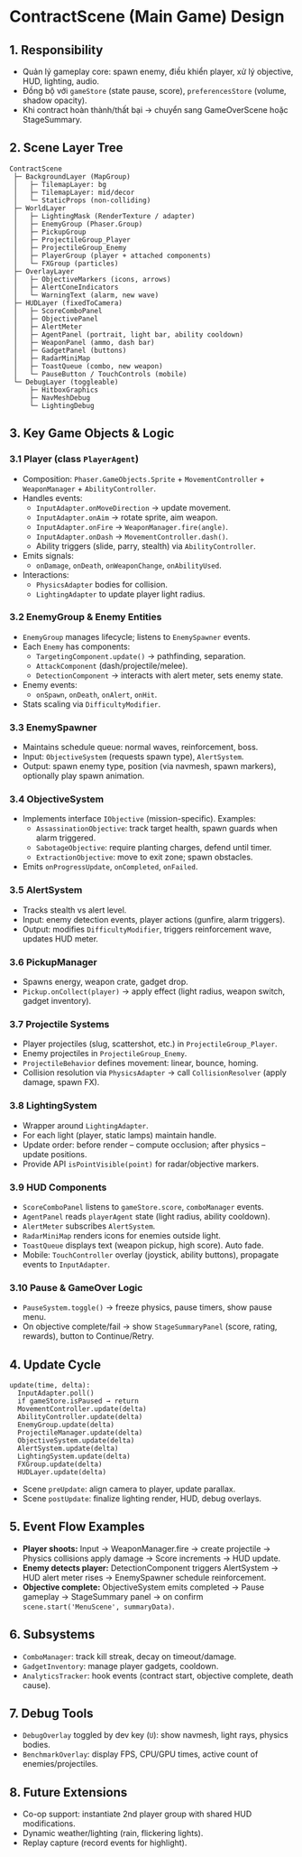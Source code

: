 # ContractScene (Main Game) Design

## 1. Responsibility
- Quản lý gameplay core: spawn enemy, điều khiển player, xử lý objective, HUD, lighting, audio.
- Đồng bộ với `gameStore` (state pause, score), `preferencesStore` (volume, shadow opacity).
- Khi contract hoàn thành/thất bại → chuyển sang GameOverScene hoặc StageSummary.

## 2. Scene Layer Tree
```
ContractScene
 ├─ BackgroundLayer (MapGroup)
 │   ├─ TilemapLayer: bg
 │   ├─ TilemapLayer: mid/decor
 │   └─ StaticProps (non-colliding)
 ├─ WorldLayer
 │   ├─ LightingMask (RenderTexture / adapter)
 │   ├─ EnemyGroup (Phaser.Group)
 │   ├─ PickupGroup
 │   ├─ ProjectileGroup_Player
 │   ├─ ProjectileGroup_Enemy
 │   ├─ PlayerGroup (player + attached components)
 │   └─ FXGroup (particles)
 ├─ OverlayLayer
 │   ├─ ObjectiveMarkers (icons, arrows)
 │   ├─ AlertConeIndicators
 │   └─ WarningText (alarm, new wave)
 ├─ HUDLayer (fixedToCamera)
 │   ├─ ScoreComboPanel
 │   ├─ ObjectivePanel
 │   ├─ AlertMeter
 │   ├─ AgentPanel (portrait, light bar, ability cooldown)
 │   ├─ WeaponPanel (ammo, dash bar)
 │   ├─ GadgetPanel (buttons)
 │   ├─ RadarMiniMap
 │   ├─ ToastQueue (combo, new weapon)
 │   └─ PauseButton / TouchControls (mobile)
 └─ DebugLayer (toggleable)
     ├─ HitboxGraphics
     ├─ NavMeshDebug
     └─ LightingDebug
```

## 3. Key Game Objects & Logic
### 3.1 Player (class `PlayerAgent`)
- Composition: `Phaser.GameObjects.Sprite` + `MovementController` + `WeaponManager` + `AbilityController`.
- Handles events:
  - `InputAdapter.onMoveDirection` → update movement.
  - `InputAdapter.onAim` → rotate sprite, aim weapon.
  - `InputAdapter.onFire` → `WeaponManager.fire(angle)`.
  - `InputAdapter.onDash` → `MovementController.dash()`.
  - Ability triggers (slide, parry, stealth) via `AbilityController`.
- Emits signals:
  - `onDamage`, `onDeath`, `onWeaponChange`, `onAbilityUsed`.
- Interactions:
  - `PhysicsAdapter` bodies for collision.
  - `LightingAdapter` to update player light radius.

### 3.2 EnemyGroup & Enemy Entities
- `EnemyGroup` manages lifecycle; listens to `EnemySpawner` events.
- Each `Enemy` has components:
  - `TargetingComponent.update()` → pathfinding, separation.
  - `AttackComponent` (dash/projectile/melee).
  - `DetectionComponent` → interacts with alert meter, sets enemy state.
- Enemy events:
  - `onSpawn`, `onDeath`, `onAlert`, `onHit`.
- Stats scaling via `DifficultyModifier`.

### 3.3 EnemySpawner
- Maintains schedule queue: normal waves, reinforcement, boss.
- Input: `ObjectiveSystem` (requests spawn type), `AlertSystem`.
- Output: spawn enemy type, position (via navmesh, spawn markers), optionally play spawn animation.

### 3.4 ObjectiveSystem
- Implements interface `IObjective` (mission-specific). Examples:
  - `AssassinationObjective`: track target health, spawn guards when alarm triggered.
  - `SabotageObjective`: require planting charges, defend until timer.
  - `ExtractionObjective`: move to exit zone; spawn obstacles.
- Emits `onProgressUpdate`, `onCompleted`, `onFailed`.

### 3.5 AlertSystem
- Tracks stealth vs alert level.
- Input: enemy detection events, player actions (gunfire, alarm triggers).
- Output: modifies `DifficultyModifier`, triggers reinforcement wave, updates HUD meter.

### 3.6 PickupManager
- Spawns energy, weapon crate, gadget drop.
- `Pickup.onCollect(player)` → apply effect (light radius, weapon switch, gadget inventory).

### 3.7 Projectile Systems
- Player projectiles (slug, scattershot, etc.) in `ProjectileGroup_Player`.
- Enemy projectiles in `ProjectileGroup_Enemy`.
- `ProjectileBehavior` defines movement: linear, bounce, homing.
- Collision resolution via `PhysicsAdapter` → call `CollisionResolver` (apply damage, spawn FX).

### 3.8 LightingSystem
- Wrapper around `LightingAdapter`.
- For each light (player, static lamps) maintain handle.
- Update order: before render – compute occlusion; after physics – update positions.
- Provide API `isPointVisible(point)` for radar/objective markers.

### 3.9 HUD Components
- `ScoreComboPanel` listens to `gameStore.score`, `comboManager` events.
- `AgentPanel` reads `playerAgent` state (light radius, ability cooldown).
- `AlertMeter` subscribes `AlertSystem`.
- `RadarMiniMap` renders icons for enemies outside light.
- `ToastQueue` displays text (weapon pickup, high score). Auto fade.
- Mobile: `TouchController` overlay (joystick, ability buttons), propagate events to `InputAdapter`.

### 3.10 Pause & GameOver Logic
- `PauseSystem.toggle()` → freeze physics, pause timers, show pause menu.
- On objective complete/fail → show `StageSummaryPanel` (score, rating, rewards), button to Continue/Retry.

## 4. Update Cycle
```
update(time, delta):
  InputAdapter.poll()
  if gameStore.isPaused → return
  MovementController.update(delta)
  AbilityController.update(delta)
  EnemyGroup.update(delta)
  ProjectileManager.update(delta)
  ObjectiveSystem.update(delta)
  AlertSystem.update(delta)
  LightingSystem.update(delta)
  FXGroup.update(delta)
  HUDLayer.update(delta)
```
- Scene `preUpdate`: align camera to player, update parallax.
- Scene `postUpdate`: finalize lighting render, HUD, debug overlays.

## 5. Event Flow Examples
- **Player shoots:** Input → WeaponManager.fire → create projectile → Physics collisions apply damage → Score increments → HUD update.
- **Enemy detects player:** DetectionComponent triggers AlertSystem → HUD alert meter rises → EnemySpawner schedule reinforcement.
- **Objective complete:** ObjectiveSystem emits completed → Pause gameplay → StageSummary panel → on confirm `scene.start('MenuScene', summaryData)`.

## 6. Subsystems
- `ComboManager`: track kill streak, decay on timeout/damage.
- `GadgetInventory`: manage player gadgets, cooldown.
- `AnalyticsTracker`: hook events (contract start, objective complete, death cause).

## 7. Debug Tools
- `DebugOverlay` toggled by dev key (`U`): show navmesh, light rays, physics bodies.
- `BenchmarkOverlay`: display FPS, CPU/GPU times, active count of enemies/projectiles.

## 8. Future Extensions
- Co-op support: instantiate 2nd player group with shared HUD modifications.
- Dynamic weather/lighting (rain, flickering lights).
- Replay capture (record events for highlight).
